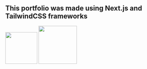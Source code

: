 ## This portfolio was made using Next.js and TailwindCSS frameworks
<img src="https://upload.wikimedia.org/wikipedia/commons/thumb/a/a7/React-icon.svg/2300px-React-icon.svg.png" width='100' >
<img src="https://miro.medium.com/max/1400/1*gxOA6-EF8P8vnYdk3Bc9bg.png" width="120">


